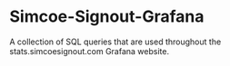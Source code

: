 # Simcoe-Signout-Grafana
A collection of SQL queries that are used throughout the stats.simcoesignout.com Grafana website.
